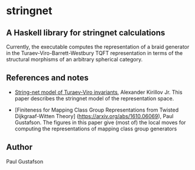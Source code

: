 # stringnet
A Haskell library for stringnet calculations 
--------------------

Currently, the executable computes the representation of a braid generator in the Turaev-Viro-Barrett-Westbury 
TQFT representation in terms of the structural morphisms of an arbitrary spherical category.


References and notes
--------------------

 * [String-net model of Turaev-Viro invariants](https://arxiv.org/abs/1106.6033), Alexander Kirillov Jr. This
   paper describes the stringnet model of the representation space.
   
 * [Finiteness for Mapping Class Group Representations from Twisted Dijkgraaf-Witten Theory]
   (https://arxiv.org/abs/1610.06069), Paul Gustafson. 
   The figures in this paper give (most of) the local moves for computing the representations 
   of mapping class group generators

   
Author
--------------------
Paul Gustafson
